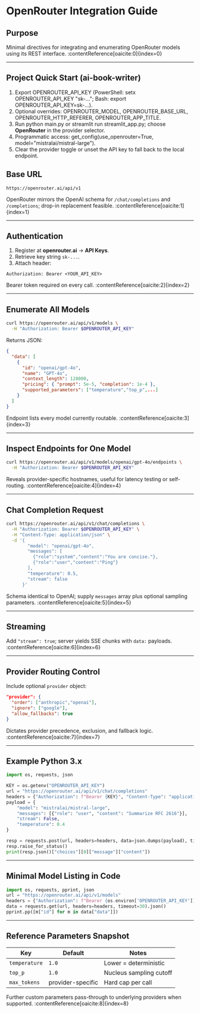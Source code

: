 # OpenRouter Integration Guide

## Purpose  
Minimal directives for integrating and enumerating OpenRouter models using its REST interface. :contentReference[oaicite:0]{index=0}  

---

## Project Quick Start (ai-book-writer)  
1. Export OPENROUTER_API_KEY (PowerShell: setx OPENROUTER_API_KEY "sk-..."; Bash: export OPENROUTER_API_KEY=sk-...).  
2. Optional overrides: OPENROUTER_MODEL, OPENROUTER_BASE_URL, OPENROUTER_HTTP_REFERER, OPENROUTER_APP_TITLE.  
3. Run python main.py or streamlit run streamlit_app.py; choose **OpenRouter** in the provider selector.  
4. Programmatic access: get_config(use_openrouter=True, model="mistralai/mistral-large").  
5. Clear the provider toggle or unset the API key to fall back to the local endpoint.  

## Base URL  
`https://openrouter.ai/api/v1`  

OpenRouter mirrors the OpenAI schema for `/chat/completions` and `/completions`; drop-in replacement feasible. :contentReference[oaicite:1]{index=1}  

---

## Authentication  
1. Register at **openrouter.ai** → **API Keys**.  
2. Retrieve key string `sk-...`.  
3. Attach header:  

```http
Authorization: Bearer <YOUR_API_KEY>
```  

Bearer token required on every call. :contentReference[oaicite:2]{index=2}  

---

## Enumerate All Models  

```bash
curl https://openrouter.ai/api/v1/models \
  -H "Authorization: Bearer $OPENROUTER_API_KEY"
```  

Returns JSON:

```json
{
  "data": [
    {
      "id": "openai/gpt-4o",
      "name": "GPT-4o",
      "context_length": 128000,
      "pricing": { "prompt": 5e-5, "completion": 1e-4 },
      "supported_parameters": ["temperature","top_p",...]
    }
  ]
}
```  

Endpoint lists every model currently routable. :contentReference[oaicite:3]{index=3}  

---

## Inspect Endpoints for One Model  

```bash
curl https://openrouter.ai/api/v1/models/openai/gpt-4o/endpoints \
  -H "Authorization: Bearer $OPENROUTER_API_KEY"
```  

Reveals provider-specific hostnames, useful for latency testing or self-routing. :contentReference[oaicite:4]{index=4}  

---

## Chat Completion Request  

```bash
curl https://openrouter.ai/api/v1/chat/completions \
  -H "Authorization: Bearer $OPENROUTER_API_KEY" \
  -H "Content-Type: application/json" \
  -d '{
        "model": "openai/gpt-4o",
        "messages": [
          {"role":"system","content":"You are concise."},
          {"role":"user","content":"Ping"}
        ],
        "temperature": 0.5,
        "stream": false
      }'
```  

Schema identical to OpenAI; supply `messages` array plus optional sampling parameters. :contentReference[oaicite:5]{index=5}  

---

## Streaming  

Add `"stream": true`; server yields SSE chunks with `data:` payloads. :contentReference[oaicite:6]{index=6}  

---

## Provider Routing Control  

Include optional `provider` object:

```json
"provider": {
  "order": ["anthropic","openai"],
  "ignore": ["google"],
  "allow_fallbacks": true
}
```  

Dictates provider precedence, exclusion, and fallback logic. :contentReference[oaicite:7]{index=7}  

---

## Example Python 3.x  

```python
import os, requests, json

KEY = os.getenv("OPENROUTER_API_KEY")
url = "https://openrouter.ai/api/v1/chat/completions"
headers = {"Authorization": f"Bearer {KEY}", "Content-Type": "application/json"}
payload = {
    "model": "mistralai/mistral-large",
    "messages": [{"role": "user", "content": "Summarize RFC 2616"}],
    "stream": False,
    "temperature": 0.4
}

resp = requests.post(url, headers=headers, data=json.dumps(payload), timeout=60)
resp.raise_for_status()
print(resp.json()["choices"][0]["message"]["content"])
```  

---

## Minimal Model Listing in Code  

```python
import os, requests, pprint, json
url = "https://openrouter.ai/api/v1/models"
headers = {"Authorization": f"Bearer {os.environ['OPENROUTER_API_KEY']}"}
data = requests.get(url, headers=headers, timeout=30).json()
pprint.pp([m["id"] for m in data["data"]])
```  

---

## Reference Parameters Snapshot  
| Key | Default | Notes |
|-----|---------|-------|
| `temperature` | `1.0` | Lower = deterministic |  
| `top_p` | `1.0` | Nucleus sampling cutoff |  
| `max_tokens` | provider-specific | Hard cap per call |  
Further custom parameters pass-through to underlying providers when supported. :contentReference[oaicite:8]{index=8}  
